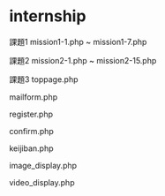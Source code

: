 # internship
課題1
mission1-1.php ~ mission1-7.php

課題2
mission2-1.php ~ mission2-15.php

課題3
toppage.php

mailform.php

register.php

confirm.php

keijiban.php

image_display.php

video_display.php
